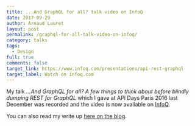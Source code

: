 ```yaml
---
title: ...And GraphQL for all? talk video on InfoQ
date: 2017-09-29
author: Arnaud Lauret
layout: post
permalink: /graphql-for-all-talk-video-on-infoq/
category: talks
tags:
  - Design
full: true
comments: false
target_link: https://www.infoq.com/presentations/api-rest-graphql
target_label: Watch on infoq.com
---
```


My talk _...And GraphQL for all? A few things to think about before blindly dumping REST for GraphQL_ which I gave at API Days Paris 2016 last December was recorded and the video is now available on [InfoQ](https://www.infoq.com/presentations/api-rest-graphql).

You can also read my write up [here on the blog](/and-graphql-for-all-a-few-things-to-think-about-before-blindly-dumping-rest-for-graphql/).